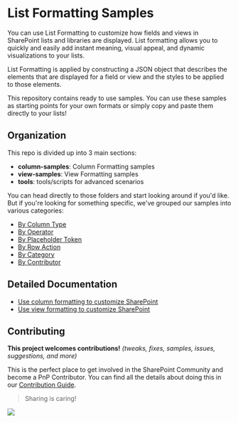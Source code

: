 # List Formatting Samples

You can use List Formatting to customize how fields and views in SharePoint lists and libraries are displayed. List formatting allows you to quickly and easily add instant meaning, visual appeal, and dynamic visualizations to your lists.

List Formatting is applied by constructing a JSON object that describes the elements that are displayed for a field or view and the styles to be applied to those elements.

This repository contains ready to use samples. You can use these samples as starting points for your own formats or simply copy and paste them directly to your lists!

## Organization

This repo is divided up into 3 main sections:

- **column-samples**: Column Formatting samples
- **view-samples**: View Formatting samples
- **tools**: tools/scripts for advanced scenarios

You can head directly to those folders and start looking around if you'd like. But if you're looking for something specific, we've grouped our samples into various categories:

- [By Column Type](./groupings/columntype.md)
- [By Operator](./groupings/operator.md)
- [By Placeholder Token](./groupings/token.md)
- [By Row Action](./groupings/action.md)
- [By Category](./groupings/category.md)
- [By Contributor](./groupings/contributor.md)

## Detailed Documentation

- [Use column formatting to customize SharePoint](https://docs.microsoft.com/en-us/sharepoint/dev/declarative-customization/column-formatting)
- [Use view formatting to customize SharePoint](https://docs.microsoft.com/en-us/sharepoint/dev/declarative-customization/view-formatting)

## Contributing

**This project welcomes contributions!** 
_(tweaks, fixes, samples, issues, suggestions, and more)_

This is the perfect place to get involved in the SharePoint Community and become a PnP Contributor. You can find all the details about doing this in our [Contribution Guide](./contributing/index.md).

> Sharing is caring!

<img src="https://telemetry.sharepointpnp.com/sp-dev-list-formatting/docs/index" />